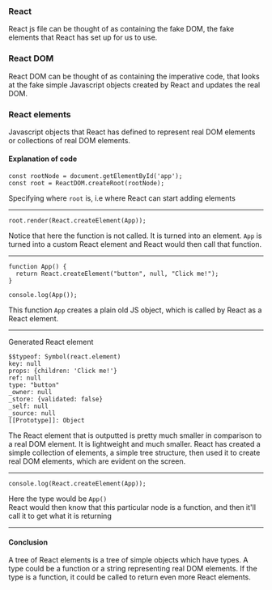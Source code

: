 ### React
React js file can be thought of as containing the fake DOM, the fake elements
that React has set up for us to use.

### React DOM
React DOM can be thought of as containing the imperative code, that looks at the
fake simple Javascript objects created by React and updates the real DOM.

### React elements
Javascript objects that React has defined to represent real DOM elements or collections of real DOM elements.

#### Explanation of code
```
const rootNode = document.getElementById('app');
const root = ReactDOM.createRoot(rootNode);
```
Specifying where `root` is, i.e where React can start adding elements

---

```
root.render(React.createElement(App));
```
Notice that here the function is not called. It is turned into an element. `App` is turned into a custom React element and React would then call that function.

---

```
function App() {
  return React.createElement("button", null, "Click me!");
}

console.log(App());
```
This function `App` creates a plain old JS object, which is called by React as a React element.

---
Generated React element
```
$$typeof: Symbol(react.element)
key: null
props: {children: 'Click me!'}
ref: null
type: "button"
_owner: null
_store: {validated: false}
_self: null
_source: null
[[Prototype]]: Object
```

The React element that is outputted is pretty much smaller in comparison to a real DOM element. It is lightweight and much smaller. React has created a simple collection of elements, a simple tree structure, then used it to create real DOM elements, which are evident on the screen.

---

```
console.log(React.createElement(App));
```
Here the type would be `App()`  
React would then know that this particular node is a function, and then it'll call it to get what it is returning

---

#### Conclusion
A tree of React elements is a tree of simple objects which have types. A type
could be a function or a string representing real DOM elements. If the type is a
function, it could be called to return even more React elements.
